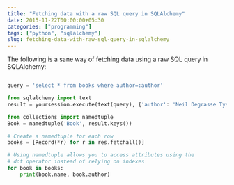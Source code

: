 ```yaml
---
title: "Fetching data with a raw SQL query in SQLAlchemy"
date: 2015-11-22T00:00:00+05:30
categories: ["programming"]
tags: ["python", "sqlalchemy"]
slug: fetching-data-with-raw-sql-query-in-sqlalchemy
---
```


The following is a sane way of fetching data using a raw SQL query in
SQLAlchemy:

```python

query = 'select * from books where author=:author'

from sqlalchemy import text
result = yoursession.execute(text(query), {'author': 'Neil Degrasse Tyson'})

from collections import namedtuple
Book = namedtuple('Book', result.keys())

# Create a namedtuple for each row
books = [Record(*r) for r in res.fetchall()]

# Using namedtuple allows you to access attributes using the
# dot operator instead of relying on indexes
for book in books:
    print(book.name, book.author)

```
